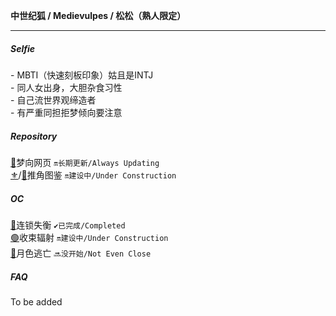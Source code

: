 <p><b>中世纪狐 / Medievulpes / 松松（熟人限定）</b></p>

---
##### Selfie
<p>
  - MBTI（快速刻板印象）姑且是INTJ<br>
  - 同人女出身，大胆杂食习性<br>
  - 自己流世界观缔造者<br>
  - 有严重同担拒梦倾向要注意
</p>

##### Repository
[🤎](https://medievulpes.github.io/OikaDion/)梦向网页 <code>🔛长期更新/Always Updating</code><br>
[⚜️](https://medievulpes.github.io/Miracle-22/)/[💠](https://medievulpes.github.io/Tarot/)推角图鉴 <code>🔛建设中/Under Construction</code>

##### OC
[🔴](https://medievulpes.github.io/LD/)连锁失衡 <code>✔️已完成/Completed</code><br>
[🟢](https://medievulpes.github.io/RC/)收束辐射 <code>🔛建设中/Under Construction</code><br>
[🔵](https://medievulpes.github.io/ME/)月色逃亡 <code>🔜没开始/Not Even Close</code><br>

##### FAQ
<p>
To be added
</p>

<!--
**Medievulpe/Medievulpe** is a ✨ _special_ ✨ repository because its `README.md` (this file) appears on your GitHub profile.

Here are some ideas to get you started:

- 🔭 I’m currently working on ...
- 🌱 I’m currently learning ...
- 👯 I’m looking to collaborate on ...
- 🤔 I’m looking for help with ...
- 💬 Ask me about ...
- 📫 How to reach me: ...
- 😄 Pronouns: ...
- ⚡ Fun fact: ...
-->
